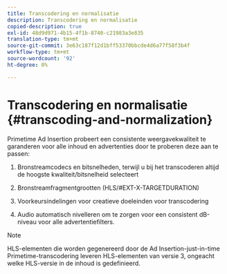 ```yaml
---
title: Transcodering en normalisatie
description: Transcodering en normalisatie
copied-description: true
exl-id: 48d9d971-4b15-4f1b-8740-c21983a3e835
translation-type: tm+mt
source-git-commit: 3e63c187f12d1bff53370bbcde4d6a77f58f3b4f
workflow-type: tm+mt
source-wordcount: '92'
ht-degree: 0%

---
```


# Transcodering en normalisatie {#transcoding-and-normalization}

Primetime Ad Insertion probeert een consistente weergavekwaliteit te garanderen voor alle inhoud en advertenties door te proberen deze aan te passen:

1. Bronstreamcodecs en bitsnelheden, terwijl u bij het transcoderen altijd de hoogste kwaliteit/bitsnelheid selecteert

1. Bronstreamfragmentgrootten (HLS/#EXT-X-TARGETDURATION)

1. Voorkeursindelingen voor creatieve doeleinden voor transcodering

1. Audio automatisch nivelleren om te zorgen voor een consistent dB-niveau voor alle advertentiefilters.

>[!NOTE]
>
>HLS-elementen die worden gegenereerd door de Ad Insertion-just-in-time Primetime-transcodering leveren HLS-elementen van versie 3, ongeacht welke HLS-versie in de inhoud is gedefinieerd.

